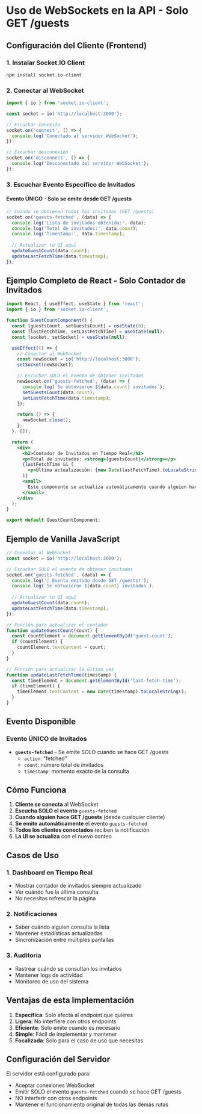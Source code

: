 # Uso de WebSockets en la API - Solo GET /guests

## Configuración del Cliente (Frontend)

### 1. Instalar Socket.IO Client
```bash
npm install socket.io-client
```

### 2. Conectar al WebSocket
```javascript
import { io } from 'socket.io-client';

const socket = io('http://localhost:3000');

// Escuchar conexión
socket.on('connect', () => {
  console.log('Conectado al servidor WebSocket');
});

// Escuchar desconexión
socket.on('disconnect', () => {
  console.log('Desconectado del servidor WebSocket');
});
```

### 3. Escuchar Evento Específico de Invitados

#### Evento ÚNICO - Solo se emite desde GET /guests
```javascript
// Cuando se obtienen todos los invitados (GET /guests)
socket.on('guests-fetched', (data) => {
  console.log('Lista de invitados obtenida:', data);
  console.log('Total de invitados:', data.count);
  console.log('Timestamp:', data.timestamp);
  
  // Actualizar tu UI aquí
  updateGuestCount(data.count);
  updateLastFetchTime(data.timestamp);
});
```

## Ejemplo Completo de React - Solo Contador de Invitados

```jsx
import React, { useEffect, useState } from 'react';
import { io } from 'socket.io-client';

function GuestCountComponent() {
  const [guestsCount, setGuestsCount] = useState(0);
  const [lastFetchTime, setLastFetchTime] = useState(null);
  const [socket, setSocket] = useState(null);

  useEffect(() => {
    // Conectar al WebSocket
    const newSocket = io('http://localhost:3000');
    setSocket(newSocket);

    // Escuchar SOLO el evento de obtener invitados
    newSocket.on('guests-fetched', (data) => {
      console.log(`Se obtuvieron ${data.count} invitados`);
      setGuestsCount(data.count);
      setLastFetchTime(data.timestamp);
    });

    return () => {
      newSocket.close();
    };
  }, []);

  return (
    <div>
      <h2>Contador de Invitados en Tiempo Real</h2>
      <p>Total de invitados: <strong>{guestsCount}</strong></p>
      {lastFetchTime && (
        <p>Última actualización: {new Date(lastFetchTime).toLocaleString()}</p>
      )}
      <small>
        Este componente se actualiza automáticamente cuando alguien hace GET /guests
      </small>
    </div>
  );
}

export default GuestCountComponent;
```

## Ejemplo de Vanilla JavaScript

```javascript
// Conectar al WebSocket
const socket = io('http://localhost:3000');

// Escuchar SOLO el evento de obtener invitados
socket.on('guests-fetched', (data) => {
  console.log('🎉 Evento emitido desde GET /guests!');
  console.log(`Se obtuvieron ${data.count} invitados`);
  
  // Actualizar tu UI aquí
  updateGuestCount(data.count);
  updateLastFetchTime(data.timestamp);
});

// Función para actualizar el contador
function updateGuestCount(count) {
  const countElement = document.getElementById('guest-count');
  if (countElement) {
    countElement.textContent = count;
  }
}

// Función para actualizar la última vez
function updateLastFetchTime(timestamp) {
  const timeElement = document.getElementById('last-fetch-time');
  if (timeElement) {
    timeElement.textContent = new Date(timestamp).toLocaleString();
  }
}
```

## Evento Disponible

### Evento ÚNICO de Invitados
- **`guests-fetched`** - Se emite SOLO cuando se hace GET /guests
  - `action`: "fetched"
  - `count`: número total de invitados
  - `timestamp`: momento exacto de la consulta

## Cómo Funciona

1. **Cliente se conecta** al WebSocket
2. **Escucha SOLO el evento** `guests-fetched`
3. **Cuando alguien hace GET /guests** (desde cualquier cliente)
4. **Se emite automáticamente** el evento `guests-fetched`
5. **Todos los clientes conectados** reciben la notificación
6. **La UI se actualiza** con el nuevo conteo

## Casos de Uso

### 1. Dashboard en Tiempo Real
- Mostrar contador de invitados siempre actualizado
- Ver cuándo fue la última consulta
- No necesitas refrescar la página

### 2. Notificaciones
- Saber cuándo alguien consulta la lista
- Mantener estadísticas actualizadas
- Sincronización entre múltiples pantallas

### 3. Auditoría
- Rastrear cuándo se consultan los invitados
- Mantener logs de actividad
- Monitoreo de uso del sistema

## Ventajas de esta Implementación

1. **Específica**: Solo afecta al endpoint que quieres
2. **Ligera**: No interfiere con otros endpoints
3. **Eficiente**: Solo emite cuando es necesario
4. **Simple**: Fácil de implementar y mantener
5. **Focalizada**: Solo para el caso de uso que necesitas

## Configuración del Servidor

El servidor está configurado para:
- Aceptar conexiones WebSocket
- Emitir SOLO el evento `guests-fetched` cuando se hace GET /guests
- NO interferir con otros endpoints
- Mantener el funcionamiento original de todas las demás rutas 